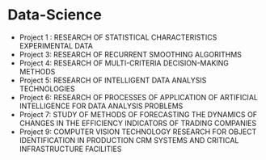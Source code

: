 # Data-Science
- Project 1 : RESEARCH OF STATISTICAL CHARACTERISTICS
EXPERIMENTAL DATA
- Project 3: RESEARCH OF RECURRENT SMOOTHING ALGORITHMS
- Project 4: RESEARCH OF MULTI-CRITERIA DECISION-MAKING METHODS
- Project 5: RESEARCH OF INTELLIGENT DATA ANALYSIS TECHNOLOGIES
- Project 6: RESEARCH OF PROCESSES OF APPLICATION OF ARTIFICIAL INTELLIGENCE FOR DATA ANALYSIS PROBLEMS
- Project 7: STUDY OF METHODS OF FORECASTING THE DYNAMICS OF CHANGES IN THE EFFICIENCY INDICATORS OF TRADING COMPANIES
- Project 9: COMPUTER VISION TECHNOLOGY RESEARCH FOR OBJECT IDENTIFICATION IN PRODUCTION CRM SYSTEMS AND CRITICAL INFRASTRUCTURE FACILITIES
